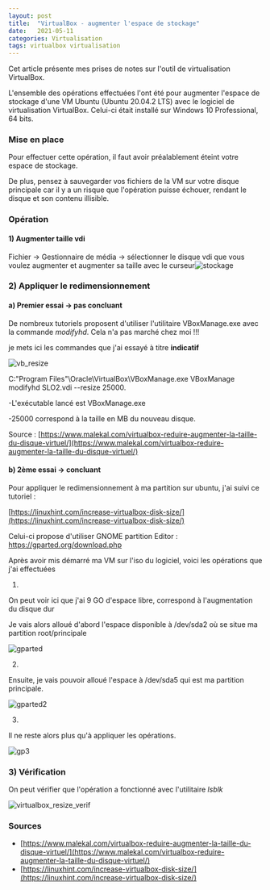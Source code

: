 ```yaml
---
layout: post
title:  "VirtualBox - augmenter l'espace de stockage"
date:   2021-05-11
categories: Virtualisation
tags: virtualbox virtualisation
---
```


Cet article présente mes prises de notes sur l'outil de virtualisation VirtualBox.

L'ensemble des opérations effectuées l'ont été pour augmenter l'espace de stockage d'une VM Ubuntu (Ubuntu 20.04.2 LTS) avec le logiciel de virtualisation VirtualBox. Celui-ci était installé sur Windows 10 Professional, 64 bits.

### Mise en place

Pour  effectuer cette opération, il faut avoir préalablement éteint votre espace de stockage.

De plus, pensez à sauvegarder vos fichiers de la VM sur votre disque principale car il y a un risque que l'opération puisse échouer, rendant le disque et son contenu illisible.

### Opération

#### 1) Augmenter taille vdi

 Fichier -> Gestionnaire de média -> sélectionner le disque vdi que vous voulez augmenter et augmenter sa taille avec le curseur![stockage]({{site.url_complet}}\assets\article\virtualBox\gparted_stockage.png)



### 2) Appliquer le redimensionnement 

#### a) Premier essai -> pas concluant

De nombreux tutoriels proposent d'utiliser l'utilitaire VBoxManage.exe avec la commande *modifyhd*. Cela n'a pas marché chez moi !!!

je mets ici les commandes que j'ai essayé à titre **indicatif**

![vb_resize]({{site.url_complet}}\assets\article\virtualBox\virtualbox_resize.JPG)

C:\"Program Files"\Oracle\VirtualBox\VBoxManage.exe VBoxManage modifyhd SLO2.vdi --resize 25000.

-L'exécutable lancé est VBoxManage.exe

-25000 correspond à la taille en MB du nouveau disque.

Source : [https://www.malekal.com/virtualbox-reduire-augmenter-la-taille-du-disque-virtuel/](https://www.malekal.com/virtualbox-reduire-augmenter-la-taille-du-disque-virtuel/)



#### b) 2ème essai -> concluant

 Pour appliquer le redimensionnement à ma partition sur ubuntu, j'ai suivi ce tutoriel :

[https://linuxhint.com/increase-virtualbox-disk-size/](https://linuxhint.com/increase-virtualbox-disk-size/)

Celui-ci propose d'utiliser GNOME partition Editor : https://gparted.org/download.php

Après avoir mis démarré ma VM sur l'iso du logiciel, voici les opérations que j'ai effectuées

1.  

On peut voir ici que j'ai 9 GO d'espace libre, correspond à l'augmentation du disque dur

Je vais alors alloué d'abord l'espace disponible à /dev/sda2 où se situe ma partition root/principale

![gparted]({{site.url_complet}}\assets\article\virtualBox\gparted.JPG)





2. 

Ensuite, je vais pouvoir alloué l'espace à /dev/sda5 qui est ma partition principale.

![gparted2]({{site.url_complet}}\assets\article\virtualBox\gparted2.JPG)





3. 

Il ne reste alors plus qu'à appliquer les opérations.

![gp3]({{site.url_complet}}\assets\article\virtualBox\gparted0.JPG)



### 3) Vérification

On peut vérifier que l'opération a fonctionné avec l'utilitaire *lsblk*

![virtualbox_resize_verif]({{site.url_complet}}\assets\article\virtualBox\virtualbox_resize_verif.JPG) 



### Sources

- [https://www.malekal.com/virtualbox-reduire-augmenter-la-taille-du-disque-virtuel/](https://www.malekal.com/virtualbox-reduire-augmenter-la-taille-du-disque-virtuel/)
- [https://linuxhint.com/increase-virtualbox-disk-size/](https://linuxhint.com/increase-virtualbox-disk-size/)






